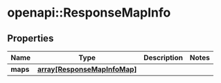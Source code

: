 # openapi::ResponseMapInfo

## Properties
Name | Type | Description | Notes
------------ | ------------- | ------------- | -------------
**maps** | [**array[ResponseMapInfoMap]**](ResponseMapInfoMap.md) |  | 


